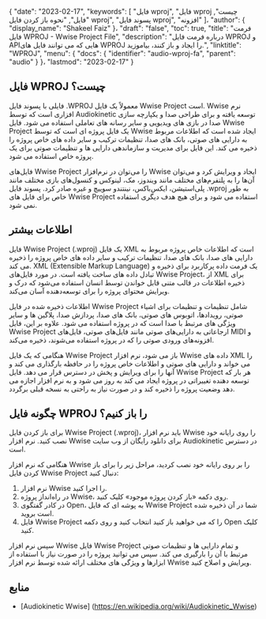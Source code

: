 {
  "date": "2023-02-17",
  "keywords": [
"فایل wproj",
"فایل wproj چیست",
"فایل",
"نحوه باز کردن فایل wproj",
"پسوند فایل wproj",
"افزونه"
]،
  "author": {
    "display_name": "Shakeel Faiz"
}،
  "draft": "false",
  "toc": true,
  "title": "فرمت فایل WPROJ - Wwise Project File",
  "description": "درباره فرمت فایل WPROJ و APIهایی که می توانند فایل های WPROJ را ایجاد و باز کنند، بیاموزید.",
  "linktitle": "WPROJ",
  "menu": {
    "docs": {
      "identifier": "audio-wproj-fa",
      "parent": "audio"
}
}،
  "lastmod": "2023-02-17"
}

## فایل WPROJ چیست؟

فایلی با پسوند فایل .WPROJ معمولاً یک فایل Wwise Project است. Wwise نرم افزاری است که توسط Audiokinetic توسعه یافته و برای طراحی صدا و یکپارچه سازی صدا در بازی های ویدیویی و سایر رسانه های تعاملی استفاده می شود. فایل Wwise Project یک فایل پروژه ای است که توسط Wwise ایجاد شده است که اطلاعات مربوط به دارایی های صوتی، بانک های صدا، تنظیمات ترکیب و سایر داده های خاص پروژه را ذخیره می کند. این فایل برای مدیریت و سازماندهی دارایی ها و تنظیمات صوتی برای یک پروژه خاص استفاده می شود.

فایل‌های Wwise Project را می‌توان در نرم‌افزار Wwise ایجاد و ویرایش کرد و می‌توان آن‌ها را به پلتفرم‌های مختلف مانند ویندوز، مک، لینوکس و کنسول‌های بازی مختلف مانند پلی‌استیشن، ایکس‌باکس، نینتندو سوییچ و غیره صادر کرد. پسوند فایل .wproj به طور خاص برای فایل های Wwise Project استفاده می شود و برای هیچ هدف دیگری استفاده نمی شود.

## اطلاعات بیشتر

فایل Wwise Project (.wproj) یک فایل XML است که اطلاعات خاص پروژه مربوط به دارایی های صدا، بانک های صدا، تنظیمات ترکیب و سایر داده های خاص پروژه را ذخیره می کند. XML (Extensible Markup Language) یک فرمت داده پرکاربرد برای ذخیره و تبادل داده های ساخت یافته است. در مورد فایل‌های Wwise Project، از XML برای ذخیره اطلاعات در قالب متنی قابل خواندن توسط انسان استفاده می‌شود که درک و ویرایش محتوای پروژه را برای توسعه‌دهنده آسان می‌کند.

اطلاعات ذخیره شده در فایل Wwise Project شامل تنظیمات و تنظیمات برای اشیاء صوتی، رویدادها، اتوبوس های صوتی، بانک های صدا، پردازش صدا، پلاگین ها و سایر ویژگی های مرتبط با صدا است که در پروژه استفاده می شود. علاوه بر این، فایل Wwise Project ارجاعاتی به دارایی‌های صوتی مانند فایل‌های صوتی، فایل‌های MIDI و افزونه‌های ورودی صوتی را که در پروژه استفاده می‌شوند، ذخیره می‌کند.

هنگامی که یک فایل Wwise Project باز می شود، نرم افزار Wwise داده های XML را می خواند و دارایی های صوتی و اطلاعات خاص پروژه را در حافظه بارگذاری می کند و آنها را برای ویرایش و پخش در دسترس قرار می دهد. فایل Wwise Project هر بار که توسعه دهنده تغییراتی در پروژه ایجاد می کند به روز می شود و به نرم افزار اجازه می دهد وضعیت پروژه را ذخیره کند و در صورت نیاز به راحتی به نسخه قبلی برگردد.

## چگونه فایل WPROJ را باز کنیم؟

برای باز کردن فایل Wwise Project (.wproj)، باید نرم افزار Wwise را روی رایانه خود نصب کنید. نرم افزار Wwise برای دانلود رایگان از وب سایت Audiokinetic در دسترس است.

هنگامی که نرم افزار Wwise را بر روی رایانه خود نصب کردید، مراحل زیر را برای باز کردن فایل Wwise Project دنبال کنید:

1. نرم افزار Wwise را اجرا کنید.
2. در راه‌انداز پروژه Wwise، روی دکمه «باز کردن پروژه موجود» کلیک کنید.
3. در کادر گفتگوی Open، به پوشه ای که فایل Wwise Project شما در آن ذخیره شده است بروید.
4. فایل Wwise Project را که می خواهید باز کنید انتخاب کنید و روی دکمه Open کلیک کنید.

سپس نرم افزار Wwise فایل Wwise Project و تمام دارایی ها و تنظیمات صوتی مرتبط با آن را بارگیری می کند. سپس می توانید پروژه را در صورت نیاز با استفاده از ابزارها و ویژگی های مختلف ارائه شده توسط نرم افزار Wwise ویرایش و اصلاح کنید.

## منابع
* [Audiokinetic Wwise] (https://en.wikipedia.org/wiki/Audiokinetic_Wwise)


